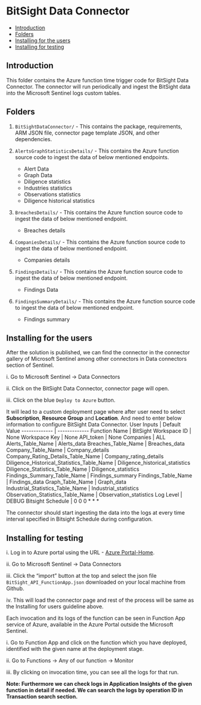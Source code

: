 # BitSight Data Connector
* [Introduction](#Introduction)
* [Folders](#Folders)
* [Installing for the users](#Installing-for-the-users)
* [Installing for testing](#Installing-for-testing)

## Introduction<a name="Introduction"></a>

This folder contains the Azure function time trigger code for BitSight Data Connector. The connector will run periodically and ingest the BitSight data into the Microsoft Sentinel logs custom tables.
## Folders<a name="Folders"></a>

1. `BitSightDataConnector/` - This contains the package, requirements, ARM JSON file, connector page template JSON, and other dependencies.

2. `AlertsGraphStatisticsDetails/` - This contains the Azure function source code to ingest the data of below mentioned endpoints.
    * Alert Data
    * Graph Data
    * Diligence statistics
    * Industries statistics
    * Observations statistics
    * Diligence historical statistics

3. `BreachesDetails/` - This contains the Azure function source code to ingest the data of below mentioned endpoint.
    * Breaches details

4. `CompaniesDetails/` - This contains the Azure function source code to ingest the data of below mentioned endpoint.
    * Companies details
5. `FindingsDetails/` - This contains the Azure function source code to ingest the data of below mentioned endpoint.
    * Findings Data
6. `FindingsSummaryDetails/` - This contains the Azure function source code to ingest the data of below mentioned endpoint.
    * Findings summary

## Installing for the users<a name="Installing-for-the-users"></a>

After the solution is published, we can find the connector in the connector gallery of Microsoft Sentinel among other connectors in Data connectors section of Sentinel.

i. Go to Microsoft Sentinel -> Data Connectors

ii. Click on the BitSight Data Connector, connector page will open.

iii. Click on the blue `Deploy to Azure` button.

It will lead to a custom deployment page where after user need to select **Subscription**, **Resource Group** and **Location**.
And need to enter below information to configure BitSight Data Connector.
User Inputs  | Default Value
------------- | -------------
Function Name  | BitSight
Workspace ID  | None
Workspace Key  | None
API_token  | None
Companies  | ALL
Alerts_Table_Name  | Alerts_data
Breaches_Table_Name | Breaches_data
Company_Table_Name  | Company_details
Company_Rating_Details_Table_Name  | Company_rating_details
Diligence_Historical_Statistics_Table_Name  | Diligence_historical_statistics
Diligence_Statistics_Table_Name  | Diligence_statistics
Findings_Summary_Table_Name  | Findings_summary
Findings_Table_Name  | Findings_data
Graph_Table_Name  | Graph_data
Industrial_Statistics_Table_Name  | Industrial_statistics
Observation_Statistics_Table_Name  | Observation_statistics
Log Level  | DEBUG
Bitsight Schedule  | 0 0 0 * * *

The connector should start ingesting the data into the logs at every time interval specified in Bitsight Schedule during configuration.


## Installing for testing<a name="Installing-for-testing"></a>


i. Log in to Azure portal using the URL - [Azure Portal-Home](https://ms.portal.azure.com/?feature.BringYourOwnConnector=true&feature.experimentationflights=ConnectorsKO#home).

ii. Go to Microsoft Sentinel -> Data Connectors

iii. Click the “import” button at the top and select the json file `BitSight_API_FunctionApp.json` downloaded on your local machine from Github.

iv. This will load the connector page and rest of the process will be same as the Installing for users guideline above.


Each invocation and its logs of the function can be seen in Function App service of Azure, available in the Azure Portal outside the Microsoft Sentinel.

i. Go to Function App and click on the function which you have deployed, identified with the given name at the deployment stage.

ii. Go to Functions -> Any of our function -> Monitor

iii. By clicking on invocation time, you can see all the logs for that run.

**Note: Furthermore we can check logs in Application Insights of the given function in detail if needed. We can search the logs by operation ID in Transaction search section.**